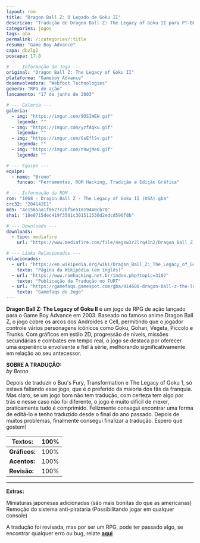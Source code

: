 ```yaml
---
layout: rom
title: "Dragon Ball Z: O Legado de Goku II"
descricao: "Tradução de Dragon Ball Z: The Legacy of Goku II para PT-BR! by Simple Skans"
categories: jogos
tags: gba
permalink: /:categories/:title
resumo: "Game Boy Advance"
capa: dbzlg2
poscapa: 17.8

# --- Informação do Jogo ---
original: "Dragon Ball Z: The Legacy of Goku II"
plataforma: "Gameboy Advance"
desenvolvedora: "Webfoot Technologies"
genero: "RPG de ação"
lancamento: "17 de junho de 2003"

# --- Galeria ---
galeria:
  - img: "https://imgur.com/9OSIWEH.gif"
    legenda: ""
  - img: "https://imgur.com/yzfAqku.gif"
    legenda: ""
  - img: "https://imgur.com/GsEflSv.gif"
    legenda: ""
  - img: "https://imgur.com/n9wjMe0.gif"
    legenda: ""

# --- Equipe ---
equipe:
  - nome: "Breno"
    funcao: "Ferramentas, ROM Hacking, Tradução e Edição Gráfica"

# --- Informação da ROM ---
rom: "1068 - Dragon Ball Z - The Legacy of Goku II (USA).gba"
crc32: "204142E1"
md5: "4e1565aa1f0627c2bf5e51019440cb70"
sha1: "18e0715dec419f3501c301511530d2edcd590f8b"

# --- Downloads ---
downloads:
  - tipo: mediafire
    url: "https://www.mediafire.com/file/4egsw3r2lrq41n2/Dragon_Ball_Z_-_O_Legado_de_Goku_2.ips/file"

# --- Links Relacionados ---
relacionados:
  - url: "https://en.wikipedia.org/wiki/Dragon_Ball_Z:_The_Legacy_of_Goku"
    texto: "Página da Wikipédia (em inglês)"
  - url: "https://www.romhacking.net.br/index.php?topic=3107"
    texto: "Publicação da Tradução no FURT"
  - url: "https://gamefaqs.gamespot.com/gba/914608-dragon-ball-z-the-legacy-of-goku-ii"
    texto: "Gamefaqs do Jogo"
---
```


**Dragon Ball Z: The Legacy of Goku II** é um jogo de RPG de ação lançado para o Game Boy Advance em 2003. Baseado no
famoso anime Dragon Ball Z, o jogo cobre os arcos dos Androides e Cell, permitindo que o jogador controle vários
personagens icônicos como Goku, Gohan, Vegeta, Piccolo e Trunks. Com gráficos em estilo 2D, progressão de níveis,
missões secundárias e combates em tempo real, o jogo se destaca por oferecer uma experiência envolvente e fiel à série,
melhorando significativamente em relação ao seu antecessor.

**SOBRE A TRADUÇÃO:** <br> _by Breno_

Depois de traduzir o Buu's Fury, Transformation e The Legacy of Goku 1, só estava faltando esse jogo, que é o preferido
da maioria dos fãs da franquia. Mas claro, se um jogo bom não tem tradução, com certeza tem algo por trás e nesse caso
não foi diferente, o jogo é muito difícil de mexer, praticamente tudo é comprimido. Felizmente consegui encontrar uma
forma de editá-lo e tenho traduzido desde o final do ano passado. Depois de muitos problemas, finalmente consegui
finalizar a tradução. Espero que gostem!

| **Textos:**   | 100% |
| ------------- | ---- |
| **Gráficos:** | 100% |
| **Acentos:**  | 100% |
| **Revisão:**  | 100% |

---

**Extras:**

Miniaturas japonesas adicionadas (são mais bonitas do que as americanas)  
Remoção do sistema anti-pirataria (Possibilitando jogar em qualquer console)

A tradução foi revisada, mas por ser um RPG, pode ter passado algo, se encontrar qualquer erro ou bug, relate
**[aqui](https://discord.gg/BXdAeNQnYY)**
